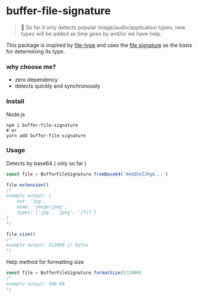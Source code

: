 # buffer-file-signature

> :hammer: So far it only detects popular image/audio/application types, new types will be added as time goes by and/or we have help.

This package is inspired by [file-type](https://github.com/sindresorhus/file-type) and uses the [file signature](https://en.wikipedia.org/wiki/List_of_file_signatures) as the basis for determining its type.

### why choose me?

- zero dependency
- detects quickly and synchronously

### Install

Node.js

```shell
npm i buffer-file-signature
# or
yarn add buffer-file-signature
```

### Usage

Detects by base64 ( only so far )

```javascript
const file = BufferFileSignature.fromBase64('4AAQSkZJRgA...')

file.extension()
/*
example output: {
    ext: 'jpg',
    mime: 'image/jpeg',
    types: ['jpg', 'jpeg', 'jfif']
}
*/

file.size()
/*
example output: 512000 // bytes
*/
```

Help method for formatting size

```javascript
const file = BufferFileSignature.formatSize(512000)
/*
example output: 500 KB
*/
```
